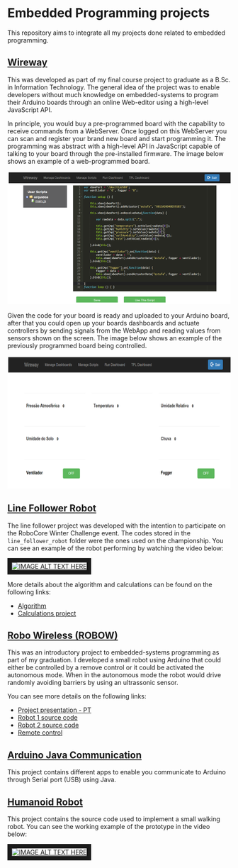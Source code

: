# Embedded Programming projects

This repository aims to integrate all my projects done related to embedded programming.

## [Wireway](wireway)

This was developed as part of my final course project to graduate as a B.Sc. in Information Technology.
The general idea of the project was to enable developers without much knowledge on embedded-systems to program
their Arduino boards through an online Web-editor using a high-level JavaScript API. 

In principle, you would buy a pre-programmed board with the capability to receive commands from a WebServer.
Once logged on this WebServer you can scan and register your brand new board and start programming it.
The programming was abstract with a high-level API in JavaScript capable of talking to your board through the pre-installed firmware.
The image below shows an example of a web-programmed board.

<img alt="Online programmed board" height="300" src="wireway/resources/online-programmed-board.png" width="600"/>

Given the code for your board is ready and uploaded to your Arduino board, after that you could open up your boards dashboards
and actuate controllers by sending signals from the WebApp and reading values from sensors shown on the screen.
The image below shows an example of the previously programmed board being controlled.

<img alt="Online Board control panel" height="300" src="wireway/resources/online-board-control-panel.png" width="600"/>

## [Line Follower Robot](line_follower_robot)

The line follower project was developed with the intention to participate on the RoboCore Winter Challenge event.
The codes stored in the `line_follower_robot` folder were the ones used on the championship.
You can see an example of the robot performing by watching the video below:

<a href="http://www.youtube.com/watch?feature=player_embedded&v=j_pv9lDzAO8" target="_blank"><img src="https://img.youtube.com/vi/j_pv9lDzAO8/0.jpg" alt="IMAGE ALT TEXT HERE" width="800" height="600" border="10" /></a>

More details about the algorithm and calculations can be found on the following links:
* [Algorithm](line_follower_robot/line_follower_15_seconds_PID.ino)
* [Calculations project](line_follower_robot/ROBOCORE%20Winter/FollowLine-Final.pdf)

## [Robo Wireless (ROBOW)](robo_wireless)

This was an introductory project to embedded-systems programming as part of my graduation.
I developed a small robot using Arduino that could either be controlled by a remove control or it could be activated the autonomous mode.
When in the autonomous mode the robot would drive randomly avoiding barriers by using an ultrassonic sensor.

You can see more details on the following links:

* [Project presentation - PT](robo_wireless/final_presentation.pdf)
* [Robot 1 source code](robo_wireless/report/source_code/Advanced_Robot_One/Advanced_Robot_One.ino)
* [Robot 2 source code](robo_wireless/report/source_code/Advanced_Robot_Two/Advanced_Robot_Two.ino)
* [Remote control](robo_wireless/report/source_code/Advanced_Robot_Controller/Advanced_Robot_Controller.ino)

## [Arduino Java Communication](arduino-java-serial-comm)

This project contains different apps to enable you communicate to Arduino through Serial port (USB) using Java.

## [Humanoid Robot](humanoid_robot)

This project contains the source code used to implement a small walking robot. 
You can see the working example of the prototype in the video below:

<a href="http://www.youtube.com/watch?feature=player_embedded&v=cX3SXS68PA8" target="_blank"><img src="https://img.youtube.com/vi/cX3SXS68PA8/0.jpg" alt="IMAGE ALT TEXT HERE" width="800" height="600" border="10" /></a>